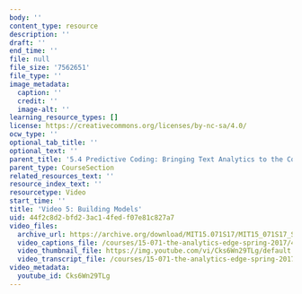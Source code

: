 ```yaml
---
body: ''
content_type: resource
description: ''
draft: ''
end_time: ''
file: null
file_size: '7562651'
file_type: ''
image_metadata:
  caption: ''
  credit: ''
  image-alt: ''
learning_resource_types: []
license: https://creativecommons.org/licenses/by-nc-sa/4.0/
ocw_type: ''
optional_tab_title: ''
optional_text: ''
parent_title: '5.4 Predictive Coding: Bringing Text Analytics to the Courtroom  (Recitation)'
parent_type: CourseSection
related_resources_text: ''
resource_index_text: ''
resourcetype: Video
start_time: ''
title: 'Video 5: Building Models'
uid: 44f2c8d2-bfd2-3ac1-4fed-f07e81c827a7
video_files:
  archive_url: https://archive.org/download/MIT15.071S17/MIT15_071S17_Session_5.4.06_300k.mp4
  video_captions_file: /courses/15-071-the-analytics-edge-spring-2017/4b42759948005d679cbbc5504d94a7d3_Cks6Wn29TLg.vtt
  video_thumbnail_file: https://img.youtube.com/vi/Cks6Wn29TLg/default.jpg
  video_transcript_file: /courses/15-071-the-analytics-edge-spring-2017/0dd65ffe13de10dd60e7903935931c3e_Cks6Wn29TLg.pdf
video_metadata:
  youtube_id: Cks6Wn29TLg
---
```

